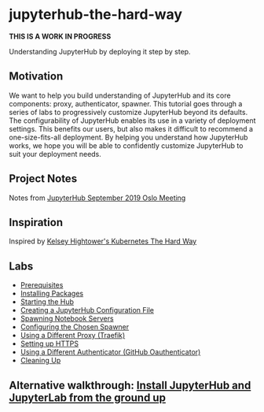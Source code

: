 # jupyterhub-the-hard-way

**THIS IS A WORK IN PROGRESS**

Understanding JupyterHub by deploying it step by step.

## Motivation

We want to help you build understanding of JupyterHub and its core components: proxy, authenticator, spawner.
This tutorial goes through a series of labs to progressively customize JupyterHub beyond its defaults. The
configurability of JupyterHub enables its use in a variety of deployment settings. This benefits our users, but
also makes it difficult to recommend a one-size-fits-all deployment. By helping you understand how
JupyterHub works, we hope you will be able to confidently customize JupyterHub to suit your deployment needs.

## Project Notes

Notes from [JupyterHub September 2019 Oslo Meeting](https://hackmd.io/@YTPvGLFDTVmF7E0kLlhYvQ/BJskJUABS)

## Inspiration

Inspired by [Kelsey Hightower's Kubernetes The Hard Way](https://github.com/kelseyhightower/kubernetes-the-hard-way)

## Labs

- [Prerequisites](docs/01-prerequisites.md)
- [Installing Packages](docs/02-installing-packages.md)
- [Starting the Hub](docs/03-starting-the-hub.md)
- [Creating a JupyterHub Configuration File](docs/04-generate-jupyterhub-config-file.md)
- [Spawning Notebook Servers](docs/05-spawning-notebook-servers.md)
- [Configuring the Chosen Spawner](docs/06-configuring-the-chosen-spawner.md)
- [Using a Different Proxy (Traefik)](docs/07-using-a-different-proxy-traefik.md)
- [Setting up HTTPS](docs/08-setting-up-HTTPS.md)
- [Using a Different Authenticator (GitHub Oauthenticator)](docs/09-using-a-different-authenticator.md)
- [Cleaning Up](docs/10-cleaning-up.md)

## Alternative walkthrough: [Install JupyterHub and JupyterLab from the ground up](docs/installation-guide-hard.md)
